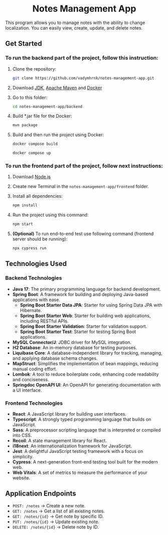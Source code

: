 # <div align="center">Notes Management App</div>

This program allows you to manage notes with the ability to change localization. You can easily view, create, update, and delete notes.

## Get Started

### To run the backend part of the project, follow this instruction:

1. Clone the repository:

   ```bash
   git clone https://github.com/vadymhrnk/notes-management-app.git
   ```

2. Download [JDK](https://www.oracle.com/java/technologies/downloads/), [Apache Maven](https://maven.apache.org/download.cgi) and [Docker](https://docs.docker.com/get-docker/)

3. Go to this folder:

   ```bash
   cd notes-management-app/backend
   ```

4. Build \*.jar file for the Docker:

   ```bash
   mvn package
   ```

5. Build and then run the project using Docker:

   ```bash
   docker compose build

   docker compose up
   ```

### To run the frontend part of the project, follow next instructions:

1. Download [Node.js](https://nodejs.org/en/download/package-manager)

2. Create new Terminal in the `notes-management-app/frontend` folder.

3. Install all dependencies:

   ```bash
   npm install
   ```

4. Run the project using this command:

   ```bash
   npm start
   ```

5. **(Optional)** To run end-to-end test use following command (frontend server should be running):

   ```bash
   npx cypress run
   ```

## Technologies Used

### Backend Technologies

- **Java 17**: The primary programming language for backend development.
- **Spring Boot**: A framework for building and deploying Java-based applications with ease.
  - **Spring Boot Starter Data JPA**: Starter for using Spring Data JPA with Hibernate.
  - **Spring Boot Starter Web**: Starter for building web applications, including RESTful APIs.
  - **Spring Boot Starter Validation**: Starter for validation support.
  - **Spring Boot Starter Test**: Starter for testing Spring Boot applications.
- **MySQL Connector/J**: JDBC driver for MySQL integration.
- **H2 Database**: An in-memory database for testing purposes.
- **Liquibase Core**: A database-independent library for tracking, managing, and applying database schema changes.
- **MapStruct**: Simplifies the implementation of bean mappings, reducing manual coding effort.
- **Lombok**: A tool to reduce boilerplate code, enhancing code readability and conciseness.
- **Springdoc OpenAPI UI**: An OpenAPI for generating documentation with a UI interface.

### Frontend Technologies

- **React**: A JavaScript library for building user interfaces.
- **Typescript**: A strongly typed programming language that builds on JavaScript.
- **Sass**: A preprocessor scripting language that is interpreted or compiled into CSS.
- **Recoil**: A state management library for React.
- **i18next**: An internationalization framework for JavaScript.
- **Jest**: A delightful JavaScript testing framework with a focus on simplicity.
- **Cypress**: A next-generation front-end testing tool built for the modern web.
- **Web Vitals**: A set of metrics to measure the performance of your website.

## Application Endpoints

- `POST: /notes` -> Create a new note.
- `GET: /notes` -> Get a list of all existing notes.
- `GET: /notes/{id}` -> Get note by specific ID.
- `PUT: /notes/{id}` -> Update existing note.
- `DELETE: /notes/{id}` -> Delete note by ID.
